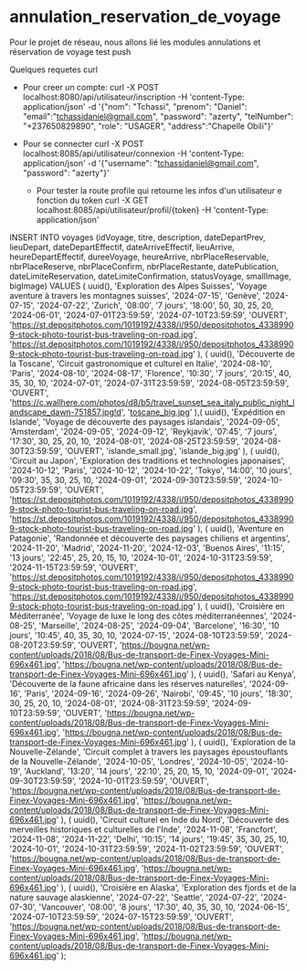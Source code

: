 # annulation_reservation_de_voyage

Pour le projet de réseau, nous allons lié les modules annulations et réservation de voyage
test push

Quelques requetes curl

- Pour creer un compte:
  curl -X POST localhost:8080/api/utilisateur/inscription -H 'content-Type: application/json' -d '{"nom": "Tchassi", "prenom": "Daniel": "email":"tchassidaniel@gmail.com", "password": "azerty", "telNumber": "+237650829890", "role": "USAGER", "address":"Chapelle Obili"}'
- Pour se connecter
  curl -X POST localhost:8085/api/utilisateur/connexion -H 'content-Type: application/json' -d '{"username": "tchassidaniel@gmail.com", "password": "azerty"}'

  - Pour tester la route profile qui retourne les infos d'un utilisateur e fonction du token
    curl -X GET localhost:8085/api/utilisateur/profil/{token} -H 'content-Type: application/json'

INSERT INTO voyages (idVoyage, titre, description, dateDepartPrev, lieuDepart,
dateDepartEffectif, dateArriveEffectif, lieuArrive,
heureDepartEffectif, dureeVoyage, heureArrive,
nbrPlaceReservable, nbrPlaceReserve, nbrPlaceConfirm,
nbrPlaceRestante, datePublication, dateLimiteReservation,
dateLimiteConfirmation, statusVoyage, smallImage, bigImage)
VALUES (
uuid(),
'Exploration des Alpes Suisses',
'Voyage aventure à travers les montagnes suisses',
'2024-07-15',
'Genève',
'2024-07-15',
'2024-07-22',
'Zurich',
'08:00',
'7 jours',
'18:00',
50,
30,
25,
20,
'2024-06-01',
'2024-07-01T23:59:59',
'2024-07-10T23:59:59',
'OUVERT',
'https://st.depositphotos.com/1019192/4338/i/950/depositphotos_43389909-stock-photo-tourist-bus-traveling-on-road.jpg',
'https://st.depositphotos.com/1019192/4338/i/950/depositphotos_43389909-stock-photo-tourist-bus-traveling-on-road.jpg'
), (
uuid(),
'Découverte de la Toscane',
'Circuit gastronomique et culturel en Italie',
'2024-08-10',
'Paris',
'2024-08-10',
'2024-08-17',
'Florence',
'10:30',
'7 jours',
'20:15',
40,
35,
30,
10,
'2024-07-01',
'2024-07-31T23:59:59',
'2024-08-05T23:59:59',
'OUVERT',
'https://c.wallhere.com/photos/d8/b5/travel_sunset_sea_italy_public_night_landscape_dawn-751857.jpg!d',
'[toscane_big.jpg](https://c.wallhere.com/photos/d8/b5/travel_sunset_sea_italy_public_night_landscape_dawn-751857.jpg!d)'
),(
uuid(),
'Expédition en Islande',
'Voyage de découverte des paysages islandais',
'2024-09-05',
'Amsterdam',
'2024-09-05',
'2024-09-12',
'Reykjavik',
'07:45',
'7 jours',
'17:30',
30,
25,
20,
10,
'2024-08-01',
'2024-08-25T23:59:59',
'2024-08-30T23:59:59',
'OUVERT',
'islande_small.jpg',
'islande_big.jpg'
), (
uuid(),
'Circuit au Japon',
'Exploration des traditions et technologies japonaises',
'2024-10-12',
'Paris',
'2024-10-12',
'2024-10-22',
'Tokyo',
'14:00',
'10 jours',
'09:30',
35,
30,
25,
10,
'2024-09-01',
'2024-09-30T23:59:59',
'2024-10-05T23:59:59',
'OUVERT',
'https://st.depositphotos.com/1019192/4338/i/950/depositphotos_43389909-stock-photo-tourist-bus-traveling-on-road.jpg',
'https://st.depositphotos.com/1019192/4338/i/950/depositphotos_43389909-stock-photo-tourist-bus-traveling-on-road.jpg'
), (
uuid(),
'Aventure en Patagonie',
'Randonnée et découverte des paysages chiliens et argentins',
'2024-11-20',
'Madrid',
'2024-11-20',
'2024-12-03',
'Buenos Aires',
'11:15',
'13 jours',
'22:45',
25,
20,
15,
10,
'2024-10-01',
'2024-10-31T23:59:59',
'2024-11-15T23:59:59',
'OUVERT',
'https://st.depositphotos.com/1019192/4338/i/950/depositphotos_43389909-stock-photo-tourist-bus-traveling-on-road.jpg',
'https://st.depositphotos.com/1019192/4338/i/950/depositphotos_43389909-stock-photo-tourist-bus-traveling-on-road.jpg'
), (
uuid(),
'Croisière en Méditerranée',
'Voyage de luxe le long des côtes méditerranéennes',
'2024-08-25',
'Marseille',
'2024-08-25',
'2024-09-04',
'Barcelone',
'16:30',
'10 jours',
'10:45',
40,
35,
30,
10,
'2024-07-15',
'2024-08-10T23:59:59',
'2024-08-20T23:59:59',
'OUVERT',
'https://bougna.net/wp-content/uploads/2018/08/Bus-de-transport-de-Finex-Voyages-Mini-696x461.jpg',
'https://bougna.net/wp-content/uploads/2018/08/Bus-de-transport-de-Finex-Voyages-Mini-696x461.jpg'
), (
uuid(),
'Safari au Kenya',
'Découverte de la faune africaine dans les réserves naturelles',
'2024-09-16',
'Paris',
'2024-09-16',
'2024-09-26',
'Nairobi',
'09:45',
'10 jours',
'18:30',
30,
25,
20,
10,
'2024-08-01',
'2024-08-31T23:59:59',
'2024-09-10T23:59:59',
'OUVERT',
'https://bougna.net/wp-content/uploads/2018/08/Bus-de-transport-de-Finex-Voyages-Mini-696x461.jpg',
'https://bougna.net/wp-content/uploads/2018/08/Bus-de-transport-de-Finex-Voyages-Mini-696x461.jpg'
), (
uuid(),
'Exploration de la Nouvelle-Zélande',
'Circuit complet à travers les paysages époustouflants de la Nouvelle-Zélande',
'2024-10-05',
'Londres',
'2024-10-05',
'2024-10-19',
'Auckland',
'13:20',
'14 jours',
'22:10',
25,
20,
15,
10,
'2024-09-01',
'2024-09-30T23:59:59',
'2024-10-01T23:59:59',
'OUVERT',
'https://bougna.net/wp-content/uploads/2018/08/Bus-de-transport-de-Finex-Voyages-Mini-696x461.jpg',
'https://bougna.net/wp-content/uploads/2018/08/Bus-de-transport-de-Finex-Voyages-Mini-696x461.jpg'
), (
uuid(),
'Circuit culturel en Inde du Nord',
'Découverte des merveilles historiques et culturelles de l\'Inde',
'2024-11-08',
'Francfort',
'2024-11-08',
'2024-11-22',
'Delhi',
'10:15',
'14 jours',
'19:45',
35,
30,
25,
10,
'2024-10-01',
'2024-10-31T23:59:59',
'2024-11-02T23:59:59',
'OUVERT',
'https://bougna.net/wp-content/uploads/2018/08/Bus-de-transport-de-Finex-Voyages-Mini-696x461.jpg',
'https://bougna.net/wp-content/uploads/2018/08/Bus-de-transport-de-Finex-Voyages-Mini-696x461.jpg'
), (
uuid(),
'Croisière en Alaska',
'Exploration des fjords et de la nature sauvage alaskienne',
'2024-07-22',
'Seattle',
'2024-07-22',
'2024-07-30',
'Vancouver',
'08:00',
'8 jours',
'17:30',
40,
35,
30,
10,
'2024-06-15',
'2024-07-10T23:59:59',
'2024-07-15T23:59:59',
'OUVERT',
'https://bougna.net/wp-content/uploads/2018/08/Bus-de-transport-de-Finex-Voyages-Mini-696x461.jpg',
'https://bougna.net/wp-content/uploads/2018/08/Bus-de-transport-de-Finex-Voyages-Mini-696x461.jpg'
);
